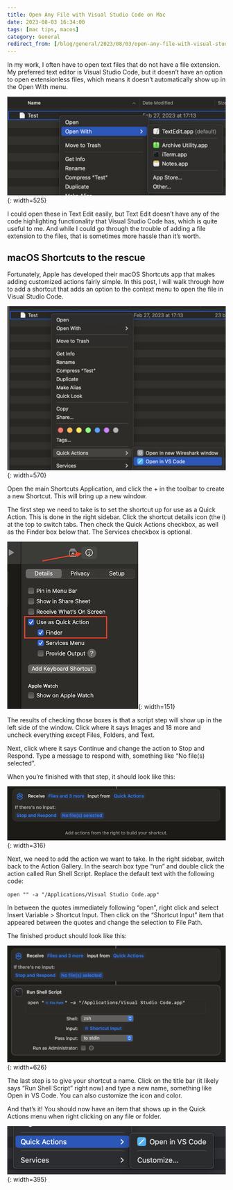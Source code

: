 ```yaml
---
title: Open Any File with Visual Studio Code on Mac
date: 2023-08-03 16:34:00
tags: [mac tips, macos]
category: General
redirect_from: [/blog/general/2023/08/03/open-any-file-with-visual-studio-code-on-mac.html, /posts/open-any-file-with-visual-studio-code-on-mac/]
---
```


In my work, I often have to open text files that do not have a file extension. My preferred text editor is Visual Studio Code, but it doesn’t have an option to open extensionless files, which means it doesn’t automatically show up in the Open With menu.
<!-- more -->

![image showing Visual Studio Code is not visible in the "Open With" menu](/assets/images/Screenshot%202023-07-21%20at%2015.30.57.png){: width=525}

I could open these in Text Edit easily, but Text Edit doesn’t have any of the code highlighting functionality that Visual Studio Code has, which is quite useful to me. And while I could go through the trouble of adding a file extension to the files, that is sometimes more hassle than it’s worth.

## macOS Shortcuts to the rescue

Fortunately, Apple has developed their macOS Shortcuts app that makes adding customized actions fairly simple. In this post, I will walk through how to add a shortcut that adds an option to the context menu to open the file in Visual Studio Code.

![image showing a new Quick Action called "Open in VS Code"](/assets/images/Screenshot%202023-07-21%20at%2015.39.28.png){: width=570}

Open the main Shortcuts Application, and click the + in the toolbar to create a new Shortcut. This will bring up a new window.

The first step we need to take is to set the shortcut up for use as a Quick Action. This is done in the right sidebar. Click the shortcut details icon (the i) at the top to switch tabs. Then check the Quick Actions checkbox, as well as the Finder box below that. The Services checkbox is optional.

![image showing right sidepane with the "Use as Quick Action" and "Finder" options checked](/assets/images/Screenshot%202023-08-03%20at%2017.13.10.png){: width=151}

The results of checking those boxes is that a script step will show up in the left side of the window. Click where it says Images and 18 more and uncheck everything except Files, Folders, and Text.

Next, click where it says Continue and change the action to Stop and Respond. Type a message to respond with, something like “No file(s) selected”.

When you’re finished with that step, it should look like this:

![image showing the completed first step in the shortcut](/assets/images/Screenshot%202023-08-03%20at%2017.25.07.png){: width=316}

Next, we need to add the action we want to take. In the right sidebar, switch back to the Action Gallery. In the search box type “run” and double click the action called Run Shell Script. Replace the default text with the following code:

```text
open "" -a "/Applications/Visual Studio Code.app"
```

In between the quotes immediately following “open”, right click and select Insert Variable > Shortcut Input. Then click on the “Shortcut Input” item that appeared between the quotes and change the selection to File Path.

The finished product should look like this:

![image showing the completed shortcut](/assets/images/Screenshot%202023-08-03%20at%2017.40.18.png){: width=626}

The last step is to give your shortcut a name. Click on the title bar (it likely says “Run Shell Script” right now) and type a new name, something like Open in VS Code. You can also customize the icon and color.

And that’s it! You should now have an item that shows up in the Quick Actions menu when right clicking on any file or folder.

![image showing the new "Open in VS Code" shortcut in the Quick Actions menu](/assets/images/Screenshot%202023-08-03%20at%2017.53.01.png){: width=395}
